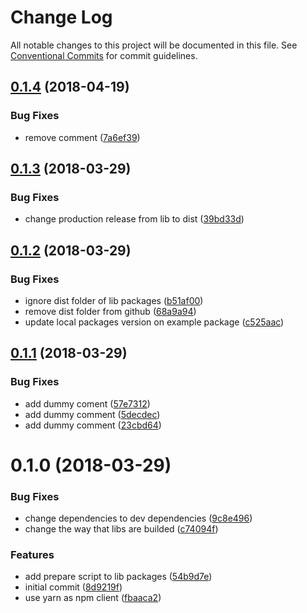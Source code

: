 # Change Log

All notable changes to this project will be documented in this file.
See [Conventional Commits](https://conventionalcommits.org) for commit guidelines.

<a name="0.1.4"></a>
## [0.1.4](https://github.com/gabrielrtakeda/dummy-lerna/compare/v0.1.3...v0.1.4) (2018-04-19)


### Bug Fixes

* remove comment ([7a6ef39](https://github.com/gabrielrtakeda/dummy-lerna/commit/7a6ef39))




<a name="0.1.3"></a>
## [0.1.3](https://github.com/gabrielrtakeda/dummy-lerna/compare/v0.1.2...v0.1.3) (2018-03-29)


### Bug Fixes

* change production release from lib to dist ([39bd33d](https://github.com/gabrielrtakeda/dummy-lerna/commit/39bd33d))




<a name="0.1.2"></a>
## [0.1.2](https://github.com/gabrielrtakeda/dummy-lerna/compare/v0.1.1...v0.1.2) (2018-03-29)


### Bug Fixes

* ignore dist folder of lib packages ([b51af00](https://github.com/gabrielrtakeda/dummy-lerna/commit/b51af00))
* remove dist folder from github ([68a9a94](https://github.com/gabrielrtakeda/dummy-lerna/commit/68a9a94))
* update local packages version on example package ([c525aac](https://github.com/gabrielrtakeda/dummy-lerna/commit/c525aac))




<a name="0.1.1"></a>
## [0.1.1](https://github.com/gabrielrtakeda/dummy-lerna/compare/v0.1.0...v0.1.1) (2018-03-29)


### Bug Fixes

* add dummy coment ([57e7312](https://github.com/gabrielrtakeda/dummy-lerna/commit/57e7312))
* add dummy comment ([5decdec](https://github.com/gabrielrtakeda/dummy-lerna/commit/5decdec))
* add dummy comment ([23cbd64](https://github.com/gabrielrtakeda/dummy-lerna/commit/23cbd64))




<a name="0.1.0"></a>
# 0.1.0 (2018-03-29)


### Bug Fixes

* change dependencies to dev dependencies ([9c8e496](https://github.com/gabrielrtakeda/dummy-lerna/commit/9c8e496))
* change the way that libs are builded ([c74094f](https://github.com/gabrielrtakeda/dummy-lerna/commit/c74094f))


### Features

* add prepare script to lib packages ([54b9d7e](https://github.com/gabrielrtakeda/dummy-lerna/commit/54b9d7e))
* initial commit ([8d9219f](https://github.com/gabrielrtakeda/dummy-lerna/commit/8d9219f))
* use yarn as npm client ([fbaaca2](https://github.com/gabrielrtakeda/dummy-lerna/commit/fbaaca2))
